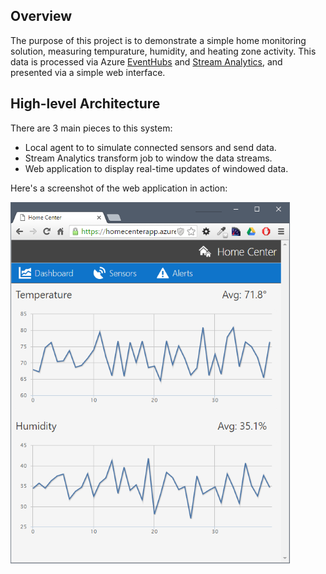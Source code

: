 Overview
--------

The purpose of this project is to demonstrate a simple home monitoring solution, measuring tempurature, humidity, and heating zone activity. This data is processed via Azure [EventHubs](https://azure.microsoft.com/en-us/services/event-hubs/) and [Stream Analytics](https://azure.microsoft.com/en-us/services/stream-analytics/), and presented via a simple web interface.

High-level Architecture
-----------------------

There are 3 main pieces to this system:

+ Local agent to to simulate connected sensors and send data.
+ Stream Analytics transform job to window the data streams.
+ Web application to display real-time updates of windowed data.

Here's a screenshot of the web application in action:

![Screenshot](screenshot.png)
